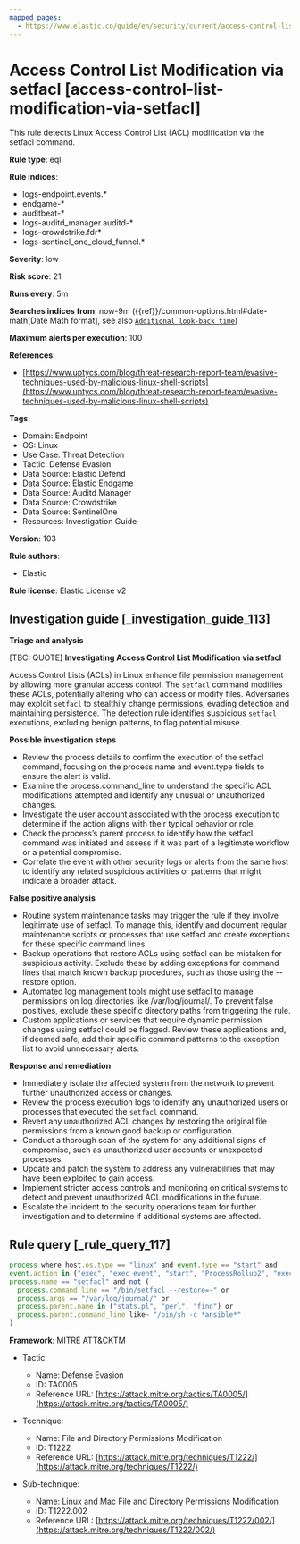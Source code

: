 ```yaml
---
mapped_pages:
  - https://www.elastic.co/guide/en/security/current/access-control-list-modification-via-setfacl.html
---
```


# Access Control List Modification via setfacl [access-control-list-modification-via-setfacl]

This rule detects Linux Access Control List (ACL) modification via the setfacl command.

**Rule type**: eql

**Rule indices**:

* logs-endpoint.events.*
* endgame-*
* auditbeat-*
* logs-auditd_manager.auditd-*
* logs-crowdstrike.fdr*
* logs-sentinel_one_cloud_funnel.*

**Severity**: low

**Risk score**: 21

**Runs every**: 5m

**Searches indices from**: now-9m ({{ref}}/common-options.html#date-math[Date Math format], see also [`Additional look-back time`](docs-content://solutions/security/detect-and-alert/create-detection-rule.md#rule-schedule))

**Maximum alerts per execution**: 100

**References**:

* [https://www.uptycs.com/blog/threat-research-report-team/evasive-techniques-used-by-malicious-linux-shell-scripts](https://www.uptycs.com/blog/threat-research-report-team/evasive-techniques-used-by-malicious-linux-shell-scripts)

**Tags**:

* Domain: Endpoint
* OS: Linux
* Use Case: Threat Detection
* Tactic: Defense Evasion
* Data Source: Elastic Defend
* Data Source: Elastic Endgame
* Data Source: Auditd Manager
* Data Source: Crowdstrike
* Data Source: SentinelOne
* Resources: Investigation Guide

**Version**: 103

**Rule authors**:

* Elastic

**Rule license**: Elastic License v2

## Investigation guide [_investigation_guide_113]

**Triage and analysis**

[TBC: QUOTE]
**Investigating Access Control List Modification via setfacl**

Access Control Lists (ACLs) in Linux enhance file permission management by allowing more granular access control. The `setfacl` command modifies these ACLs, potentially altering who can access or modify files. Adversaries may exploit `setfacl` to stealthily change permissions, evading detection and maintaining persistence. The detection rule identifies suspicious `setfacl` executions, excluding benign patterns, to flag potential misuse.

**Possible investigation steps**

* Review the process details to confirm the execution of the setfacl command, focusing on the process.name and event.type fields to ensure the alert is valid.
* Examine the process.command_line to understand the specific ACL modifications attempted and identify any unusual or unauthorized changes.
* Investigate the user account associated with the process execution to determine if the action aligns with their typical behavior or role.
* Check the process’s parent process to identify how the setfacl command was initiated and assess if it was part of a legitimate workflow or a potential compromise.
* Correlate the event with other security logs or alerts from the same host to identify any related suspicious activities or patterns that might indicate a broader attack.

**False positive analysis**

* Routine system maintenance tasks may trigger the rule if they involve legitimate use of setfacl. To manage this, identify and document regular maintenance scripts or processes that use setfacl and create exceptions for these specific command lines.
* Backup operations that restore ACLs using setfacl can be mistaken for suspicious activity. Exclude these by adding exceptions for command lines that match known backup procedures, such as those using the --restore option.
* Automated log management tools might use setfacl to manage permissions on log directories like /var/log/journal/. To prevent false positives, exclude these specific directory paths from triggering the rule.
* Custom applications or services that require dynamic permission changes using setfacl could be flagged. Review these applications and, if deemed safe, add their specific command patterns to the exception list to avoid unnecessary alerts.

**Response and remediation**

* Immediately isolate the affected system from the network to prevent further unauthorized access or changes.
* Review the process execution logs to identify any unauthorized users or processes that executed the `setfacl` command.
* Revert any unauthorized ACL changes by restoring the original file permissions from a known good backup or configuration.
* Conduct a thorough scan of the system for any additional signs of compromise, such as unauthorized user accounts or unexpected processes.
* Update and patch the system to address any vulnerabilities that may have been exploited to gain access.
* Implement stricter access controls and monitoring on critical systems to detect and prevent unauthorized ACL modifications in the future.
* Escalate the incident to the security operations team for further investigation and to determine if additional systems are affected.


## Rule query [_rule_query_117]

```js
process where host.os.type == "linux" and event.type == "start" and
event.action in ("exec", "exec_event", "start", "ProcessRollup2", "executed", "process_started") and
process.name == "setfacl" and not (
  process.command_line == "/bin/setfacl --restore=-" or
  process.args == "/var/log/journal/" or
  process.parent.name in ("stats.pl", "perl", "find") or
  process.parent.command_line like~ "/bin/sh -c *ansible*"
)
```

**Framework**: MITRE ATT&CKTM

* Tactic:

    * Name: Defense Evasion
    * ID: TA0005
    * Reference URL: [https://attack.mitre.org/tactics/TA0005/](https://attack.mitre.org/tactics/TA0005/)

* Technique:

    * Name: File and Directory Permissions Modification
    * ID: T1222
    * Reference URL: [https://attack.mitre.org/techniques/T1222/](https://attack.mitre.org/techniques/T1222/)

* Sub-technique:

    * Name: Linux and Mac File and Directory Permissions Modification
    * ID: T1222.002
    * Reference URL: [https://attack.mitre.org/techniques/T1222/002/](https://attack.mitre.org/techniques/T1222/002/)



